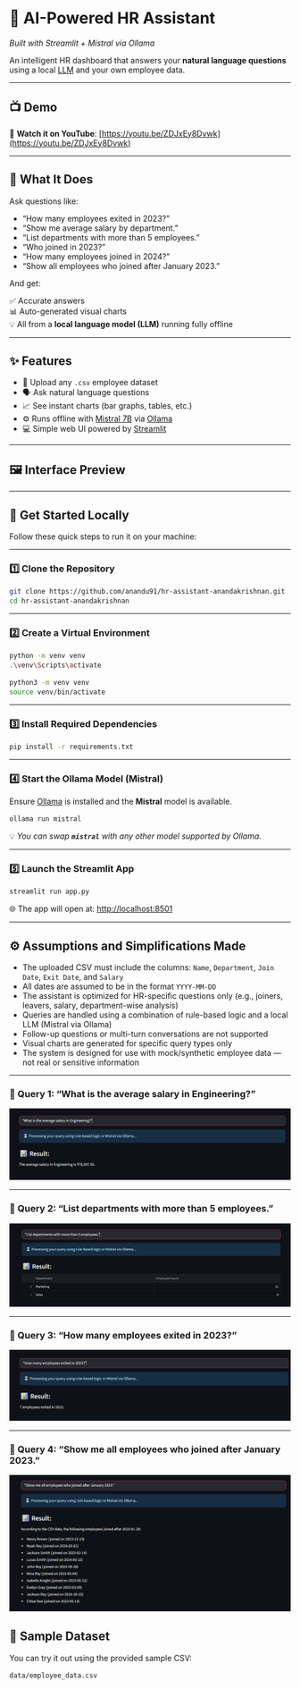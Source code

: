# 🤖 AI-Powered HR Assistant

*Built with Streamlit + Mistral via Ollama*

An intelligent HR dashboard that answers your **natural language questions** using a local [LLM](w) and your own employee data.

---

## 📺 Demo

🎥 **Watch it on YouTube**: [https://youtu.be/ZDJxEy8Dvwk](https://youtu.be/ZDJxEy8Dvwk)

---

## 🧠 What It Does

Ask questions like:

- “How many employees exited in 2023?”
- “Show me average salary by department.”
- “List departments with more than 5 employees.”
- “Who joined in 2023?”
- “How many employees joined in 2024?”
- “Show all employees who joined after January 2023.”

And get:

✅ Accurate answers\
📊 Auto-generated visual charts\
💡 All from a **local language model (LLM)** running fully offline

---

## ✨ Features

- 🔄 Upload any `.csv` employee dataset
- 🗣️ Ask natural language questions
- 📈 See instant charts (bar graphs, tables, etc.)
- ⚙️ Runs offline with [Mistral 7B](w) via [Ollama](https://ollama.com)
- 💻 Simple web UI powered by [Streamlit](w)

---

## 🖼 Interface Preview



---

## 🚀 Get Started Locally

Follow these quick steps to run it on your machine:

---

### 1️⃣ Clone the Repository

```bash
git clone https://github.com/anandu91/hr-assistant-anandakrishnan.git
cd hr-assistant-anandakrishnan
```

---

### 2️⃣ Create a Virtual Environment

```bash
python -m venv venv
.\venv\Scripts\activate
```

```bash
python3 -m venv venv
source venv/bin/activate
```

---

### 3️⃣ Install Required Dependencies

```bash
pip install -r requirements.txt
```

---

### 4️⃣ Start the Ollama Model (Mistral)

Ensure [Ollama](https://ollama.com) is installed and the **Mistral** model is available.

```bash
ollama run mistral
```

💡 *You can swap **`mistral`** with any other model supported by Ollama.*

---

### 5️⃣ Launch the Streamlit App

```bash
streamlit run app.py
```

🌐 The app will open at: [http://localhost:8501](http://localhost:8501)


---

## ⚙️ Assumptions and Simplifications Made

- The uploaded CSV must include the columns: `Name`, `Department`, `Join Date`, `Exit Date`, and `Salary`
- All dates are assumed to be in the format `YYYY-MM-DD`
- The assistant is optimized for HR-specific questions only (e.g., joiners, leavers, salary, department-wise analysis)
- Queries are handled using a combination of rule-based logic and a local LLM (Mistral via Ollama)
- Follow-up questions or multi-turn conversations are not supported
- Visual charts are generated for specific query types only
- The system is designed for use with mock/synthetic employee data — not real or sensitive information

---

### 📌 Query 1: “What is the average salary in Engineering?”
![Average Salary Output](Sample_demo/output_avg_salary.png)

---

### 📌 Query 2: “List departments with more than 5 employees.”
![Departments with More Than 5 Output](Sample_demo/output_dept_more_than_5.png)

---

### 📌 Query 3: “How many employees exited in 2023?”
![Exits in 2023 Output](Sample_demo/output_exit_2023.png)

---

### 📌 Query 4: “Show me all employees who joined after January 2023.”
![Join After 2023 Output](Sample_demo/output_joined_after_2023.png)

## 📂 Sample Dataset

You can try it out using the provided sample CSV:

```
data/employee_data.csv
```

